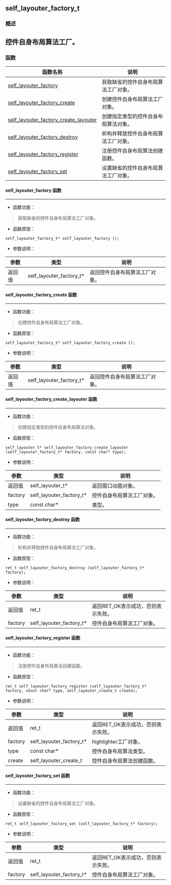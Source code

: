 ## self\_layouter\_factory\_t
### 概述
控件自身布局算法工厂。
----------------------------------
### 函数
<p id="self_layouter_factory_t_methods">

| 函数名称 | 说明 | 
| -------- | ------------ | 
| <a href="#self_layouter_factory_t_self_layouter_factory">self\_layouter\_factory</a> | 获取缺省的控件自身布局算法工厂对象。 |
| <a href="#self_layouter_factory_t_self_layouter_factory_create">self\_layouter\_factory\_create</a> | 创建控件自身布局算法工厂对象。 |
| <a href="#self_layouter_factory_t_self_layouter_factory_create_layouter">self\_layouter\_factory\_create\_layouter</a> | 创建指定类型的控件自身布局算法对象。 |
| <a href="#self_layouter_factory_t_self_layouter_factory_destroy">self\_layouter\_factory\_destroy</a> | 析构并释放控件自身布局算法工厂对象。 |
| <a href="#self_layouter_factory_t_self_layouter_factory_register">self\_layouter\_factory\_register</a> | 注册控件自身布局算法创建函数。 |
| <a href="#self_layouter_factory_t_self_layouter_factory_set">self\_layouter\_factory\_set</a> | 设置缺省的控件自身布局算法工厂对象。 |
#### self\_layouter\_factory 函数
-----------------------

* 函数功能：

> <p id="self_layouter_factory_t_self_layouter_factory">获取缺省的控件自身布局算法工厂对象。

* 函数原型：

```
self_layouter_factory_t* self_layouter_factory ();
```

* 参数说明：

| 参数 | 类型 | 说明 |
| -------- | ----- | --------- |
| 返回值 | self\_layouter\_factory\_t* | 返回控件自身布局算法工厂对象。 |
#### self\_layouter\_factory\_create 函数
-----------------------

* 函数功能：

> <p id="self_layouter_factory_t_self_layouter_factory_create">创建控件自身布局算法工厂对象。

* 函数原型：

```
self_layouter_factory_t* self_layouter_factory_create ();
```

* 参数说明：

| 参数 | 类型 | 说明 |
| -------- | ----- | --------- |
| 返回值 | self\_layouter\_factory\_t* | 返回控件自身布局算法工厂对象。 |
#### self\_layouter\_factory\_create\_layouter 函数
-----------------------

* 函数功能：

> <p id="self_layouter_factory_t_self_layouter_factory_create_layouter">创建指定类型的控件自身布局算法对象。

* 函数原型：

```
self_layouter_t* self_layouter_factory_create_layouter (self_layouter_factory_t* factory, const char* type);
```

* 参数说明：

| 参数 | 类型 | 说明 |
| -------- | ----- | --------- |
| 返回值 | self\_layouter\_t* | 返回窗口动画对象。 |
| factory | self\_layouter\_factory\_t* | 控件自身布局算法工厂对象。 |
| type | const char* | 类型。 |
#### self\_layouter\_factory\_destroy 函数
-----------------------

* 函数功能：

> <p id="self_layouter_factory_t_self_layouter_factory_destroy">析构并释放控件自身布局算法工厂对象。

* 函数原型：

```
ret_t self_layouter_factory_destroy (self_layouter_factory_t* factory);
```

* 参数说明：

| 参数 | 类型 | 说明 |
| -------- | ----- | --------- |
| 返回值 | ret\_t | 返回RET\_OK表示成功，否则表示失败。 |
| factory | self\_layouter\_factory\_t* | 控件自身布局算法工厂对象。 |
#### self\_layouter\_factory\_register 函数
-----------------------

* 函数功能：

> <p id="self_layouter_factory_t_self_layouter_factory_register">注册控件自身布局算法创建函数。

* 函数原型：

```
ret_t self_layouter_factory_register (self_layouter_factory_t* factory, const char* type, self_layouter_create_t create);
```

* 参数说明：

| 参数 | 类型 | 说明 |
| -------- | ----- | --------- |
| 返回值 | ret\_t | 返回RET\_OK表示成功，否则表示失败。 |
| factory | self\_layouter\_factory\_t* | highlighter工厂对象。 |
| type | const char* | 控件自身布局算法类型。 |
| create | self\_layouter\_create\_t | 控件自身布局算法创建函数。 |
#### self\_layouter\_factory\_set 函数
-----------------------

* 函数功能：

> <p id="self_layouter_factory_t_self_layouter_factory_set">设置缺省的控件自身布局算法工厂对象。

* 函数原型：

```
ret_t self_layouter_factory_set (self_layouter_factory_t* factory);
```

* 参数说明：

| 参数 | 类型 | 说明 |
| -------- | ----- | --------- |
| 返回值 | ret\_t | 返回RET\_OK表示成功，否则表示失败。 |
| factory | self\_layouter\_factory\_t* | 控件自身布局算法工厂对象。 |
